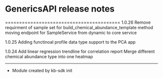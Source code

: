 # GenericsAPI release notes
=========================================
1.0.26
Remove requirment of sample set for build_chemical_abundance_template method
moving endpoint for SampleService from dynamic to core service

1.0.25
Adding functinoal profile data type support to the PCA app

1.0.24
Add linear regression trendline for correlation report
Merge different chemical abundance type into one heatmap

-----
* Module created by kb-sdk init
